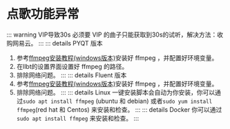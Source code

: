 # 点歌功能异常
::: warning VIP导致30s
必须要 VIP 的曲子只能获取到30s的试听，解决方法：收购网易云。
:::
::: details PYQT 版本
1. 参考[ffmpeg安装教程(windows版本)](https://blog.csdn.net/m0_47449768/article/details/130102406)安装好 ffmpeg ，并配置好环境变量。
2. 在llbt的设置界面设置好 ffmpeg 的路径。
3. 排除网络问题。
:::
::: details Fluent 版本
1. 参考[ffmpeg安装教程(windows版本)](https://blog.csdn.net/m0_47449768/article/details/130102406)安装好 ffmpeg ，并配置好环境变量。
2. 排除网络问题。
:::
::: details Linux
一键安装脚本会自动为你安装，你可以通过`sudo apt install ffmpeg` (ubuntu 和 debian) 或者`sudo yum install ffmpeg`(red hat 和 Centos) 来安装和检查。
:::
::: details Docker
你可以通过`sudo apt install ffmpeg` 来安装和检查。
:::
